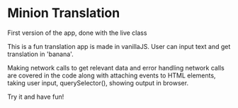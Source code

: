 # Minion Translation 
First version of the app, done with the live class

This is a fun translation app is made in vanillaJS.
User can input text and get translation in 'banana'.
 
Making network calls to get relevant data and error handling network calls are covered in the code along with attaching events to HTML elements, taking user input, querySelector(), showing output in browser. 

Try it and have fun! 
